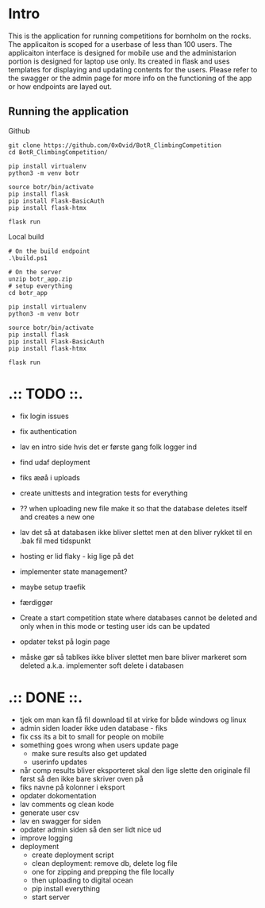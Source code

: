 # Intro
This is the application for running competitions for bornholm on the rocks.
The applicaiton is scoped for a userbase of less than 100 users.
The applicaiton interface is designed for mobile use and the administarion portion is designed for laptop use only.
Its created in flask and uses templates for displaying and updating contents for the users.
Please refer to the swagger or the admin page for more info on the functioning of the app or how endpoints are layed out.
## Running the application

Github
```
git clone https://github.com/0xOvid/BotR_ClimbingCompetition
cd BotR_ClimbingCompetition/

pip install virtualenv
python3 -m venv botr

source botr/bin/activate
pip install flask
pip install Flask-BasicAuth
pip install flask-htmx

flask run
```

Local build
```
# On the build endpoint
.\build.ps1

# On the server
unzip botr_app.zip
# setup everything 
cd botr_app

pip install virtualenv
python3 -m venv botr

source botr/bin/activate
pip install flask
pip install Flask-BasicAuth
pip install flask-htmx

flask run
```

# .:: TODO ::.
- fix login issues 
- fix authentication
- lav en intro side hvis det er første gang folk logger ind

- find udaf deployment
- fiks æøå i uploads
- create unittests and integration tests for everything
- ?? when uploading new file make it so that the database deletes itself and creates a new one
- lav det så at databasen ikke bliver slettet men at den bliver rykket til en .bak fil med tidspunkt
- hosting er lid flaky - kig lige på det
- implementer state management?
- maybe setup traefik

- færdiggør

- Create a start competition state where databases cannot be deleted and only when in this mode or testing user ids can be updated
- opdater tekst på login page 
- måske gør så tablkes ikke bliver slettet men bare bliver markeret som deleted a.k.a. implementer soft delete i databasen

# .:: DONE ::.
- tjek om man kan få fil download til at virke for både windows og linux
- admin siden loader ikke uden database - fiks
- fix css its a bit to small for people on mobile
- something goes wrong when users update page
    * make sure results also get updated
    * userinfo updates
- når comp results bliver eksporteret skal den lige slette den originale fil først så den ikke bare skriver oven på 
- fiks navne på kolonner i eksport
- opdater dokomentation
- lav comments og clean kode
- generate user csv
- lav en swagger for siden 
- opdater admin siden så den ser lidt nice ud
- improve logging
- deployment
    * create deployment script
    * clean deployment: remove db, delete log file
    * one for zipping and prepping the file locally
    * then uploading to digital ocean
    * pip install everything
    * start server
